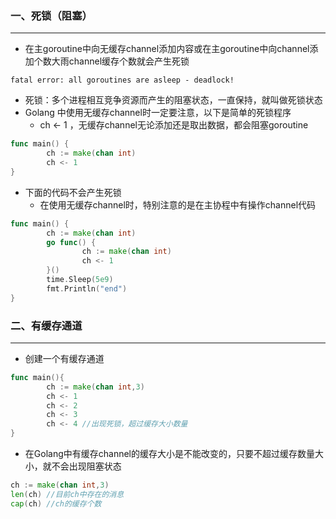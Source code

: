 ### 一、死锁（阻塞）

***

* 在主goroutine中向无缓存channel添加内容或在主goroutine中向channel添加个数大雨channel缓存个数就会产生死锁

```
fatal error: all goroutines are asleep - deadlock!
```

* 死锁：多个进程相互竞争资源而产生的阻塞状态，一直保持，就叫做死锁状态
* Golang 中使用无缓存channel时一定要注意，以下是简单的死锁程序
  * ch <- 1 ，无缓存channel无论添加还是取出数据，都会阻塞goroutine

```go
func main() {
		ch := make(chan int)
		ch <- 1
}
```

* 下面的代码不会产生死锁
  * 在使用无缓存channel时，特别注意的是在主协程中有操作channel代码

```go
func main() {
		ch := make(chan int)
		go func() {
				ch := make(chan int)
				ch <- 1
		}()
		time.Sleep(5e9)
		fmt.Println("end")
}
```

### 二、有缓存通道

***

* 创建一个有缓存通道

```go
func main(){
		ch := make(chan int,3)
		ch <- 1
		ch <- 2
		ch <- 3
		ch <- 4 //出现死锁，超过缓存大小数量
}
```

* 在Golang中有缓存channel的缓存大小是不能改变的，只要不超过缓存数量大小，就不会出现阻塞状态

```go
ch := make(chan int,3)
len(ch) //目前ch中存在的消息
cap(ch) //ch的缓存个数
```

